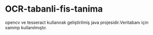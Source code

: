 # OCR-tabanli-fis-tanima
opencv ve tesseract kullanırak geliştirilmiş java projesidir.Veritabanı için xammp kullanılmıştır.
